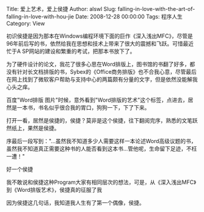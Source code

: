 Title: 爱上艺术，爱上侯捷
Author: alswl
Slug: falling-in-love-with-the-art-of-falling-in-love-with-hou-jie
Date: 2008-12-28 00:00:00
Tags: 程序人生
Category: View

初识侯捷是因为那本在Windows编程环境下面的巨作《深入浅出MFC》，尽管是96年前后写的书，依然给我在思想和技术上带来了很大的震撼和飞跃。可惜最近忙于A
SP网站的建设和繁重的考试，把那本书放下了。

为了硬件设计的论文，我花了很多心思在Word排版上，图书馆的书翻了好多，都没有针对长文档排版的书，Sybex的《Office商务排版》也不合我心意，尽管最后
在网上找到了微软客户帮助与支持中心的两篇颇有分量的文字，但是依然没能解我心头之痒。

百度"Word排版 图片"时候，意外看到"Word排版的艺术"这个标签，点进去，居然是一本书，书名似乎很合我的胃口，狗狗一下，下了下来。

打开一看，居然是侯捷的，侯捷？莫非是这个侯捷，往下翻阅完序，熟悉的文笔跃然纸上，果然是侯捷。

序最后一段写到："...虽然我不知道多少人需要这样一本论述Word高级议题的书，虽然我不知道真正需要这种书的人能否看到这本书...管他呢，生命留下足迹，不枉
一遭！"

好一个侯捷

我不敢说和侯捷这种Program大家有相同层次的想法，可是，从《深入浅出MFC》到《Word排版艺术》，侯捷真的征服了我

因为侯捷这几句话，我知道我人生有了第一个偶像，侯捷。

